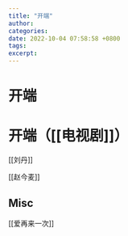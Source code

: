```yaml
---
title: "开端"
author: 
categories: 
date: 2022-10-04 07:58:58 +0800
tags: 
excerpt: 
---
```




# 开端







# 开端（[[电视剧]]）


[[刘丹]]

[[赵今麦]]

## Misc

[[爱再来一次]]

